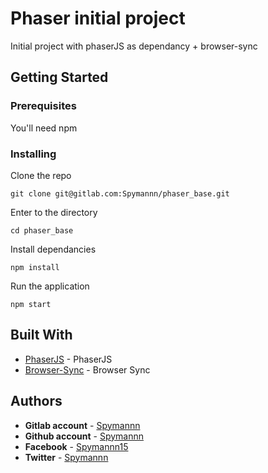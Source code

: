 # Phaser initial project 

Initial project with phaserJS as dependancy + browser-sync

## Getting Started


### Prerequisites

You'll need npm 

### Installing

Clone the repo

```
git clone git@gitlab.com:Spymannn/phaser_base.git
```
Enter to the directory 

```
cd phaser_base
```

Install dependancies

```
npm install
```

Run the application

```
npm start
```

## Built With

* [PhaserJS](https://phaser.io/) - PhaserJS
* [Browser-Sync](https://www.browsersync.io/) - Browser Sync

## Authors

* **Gitlab account** - [Spymannn](https://gitlab.com/Spymannn)
* **Github account** - [Spymannn](https://github.com/Spymannn)
* **Facebook** - [Spymannn15](https://www.facebook.com/Spyman15/)
* **Twitter** - [Spymannn](https://twitter.com/Spymannn)

